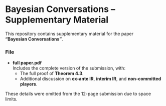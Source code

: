 # Bayesian Conversations – Supplementary Material

This repository contains supplementary material for the paper  
**“Bayesian Conversations”**.

### File
- **full paper.pdf**  
  Includes the complete version of the submission, with:
  - The full proof of **Theorem 4.3**.  
  - Additional discussion on **ex-ante IR**, **interim IR**, and **non-committed players**.

These details were omitted from the 12-page submission due to space limits.

